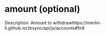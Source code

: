 # amount (optional)

Description: Amount to withdrawhttps://merlin-li.github.io/zksync/api/js/accounts#fn8